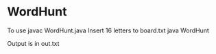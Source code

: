# WordHunt

To use
  javac WordHunt.java
  Insert 16 letters to board.txt
  java WordHunt

Output is in out.txt
